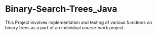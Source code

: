 # Binary-Search-Trees_Java

This Project involves implementation and testing of various functions on binary trees as a part of an individual course-work project.
